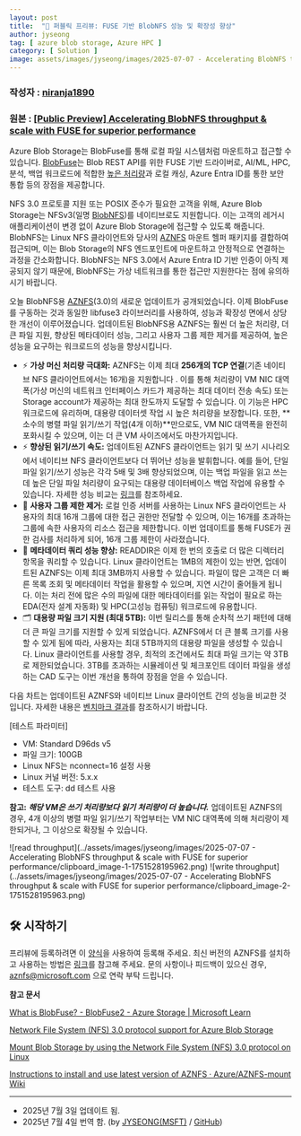 ```yaml
---
layout: post
title:  "📢 퍼블릭 프리뷰: FUSE 기반 BlobNFS 성능 및 확장성 향상"
author: jyseong
tag: [ azure blob storage, Azure HPC ]
category: [ Solution ]
image: assets/images/jyseong/images/2025-07-07 - Accelerating BlobNFS throughput & scale with FUSE for superior performance/header.png
---
```


### 작성자 : [niranja1890](https://techcommunity.microsoft.com/users/niranja1890/446007)
### 원본 : [[Public Preview] Accelerating BlobNFS throughput & scale with FUSE for superior performance](https://techcommunity.microsoft.com/blog/azurestorageblog/%F0%9F%93%A2-public-preview-accelerating-blobnfs-throughput--scale-with-fuse-for-superior-/4426147)


Azure Blob Storage는 BlobFuse를 통해 로컬 파일 시스템처럼 마운트하고 접근할 수 있습니다. [BlobFuse](http://aka.ms/blobfuse)는 Blob REST API를 위한 FUSE 기반 드라이버로, AI/ML, HPC, 분석, 백업 워크로드에 적합한 [높은 처리량](https://youtu.be/Y-3KWd7ld0E?t=1159)과 로컬 캐싱, Azure Entra ID를 통한 보안 통합 등의 장점을 제공합니다.

NFS 3.0 프로토콜 지원 또는 POSIX 준수가 필요한 고객을 위해, Azure Blob Storage는 NFSv3(일명 [BlobNFS](http://aka.ms/blobnfs))를 네이티브로도 지원합니다. 이는 고객의 레거시 애플리케이션이 변경 없이 Azure Blob Storage에 접근할 수 있도록 해줍니다. BlobNFS는 Linux NFS 클라이언트와 당사의 [AZNFS](https://github.com/Azure/AZNFS-mount) 마운트 헬퍼 패키지를 결합하여 접근되며, 이는 Blob Storage의 NFS 엔드포인트에 마운트하고 안정적으로 연결하는 과정을 간소화합니다. BlobNFS는 NFS 3.0에서 Azure Entra ID 기반 인증이 아직 제공되지 않기 때문에, BlobNFS는 가상 네트워크를 통한 접근만 지원한다는 점에 유의하시기 바랍니다.

오늘 BlobNFS용 [AZNFS](https://github.com/Azure/AZNFS-mount/wiki/Instructions-to-install-and-use-latest-version-of-AZNFS)(3.0)의 새로운 업데이트가 공개되었습니다. 이제 BlobFuse를 구동하는 것과 동일한 libfuse3 라이브러리를 사용하여, 성능과 확장성 면에서 상당한 개선이 이루어졌습니다. 업데이트된 BlobNFS용 AZNFS는 훨씬 더 높은 처리량, 더 큰 파일 지원, 향상된 메타데이터 성능, 그리고 사용자 그룹 제한 제거를 제공하여, 높은 성능을 요구하는 워크로드의 성능을 향상시킵니다.


- ⚡ **가상 머신 처리량 극대화:** AZNFS는 이제 최대 **256개의 TCP 연결**(기존 네이티브 NFS 클라이언트에서는 16개)을 지원합니다 . 이를 통해 처리량이 VM NIC 대역폭(가상 머신의 네트워크 인터페이스 카드가 제공하는 최대 데이터 전송 속도) 또는 Storage account가 제공하는 최대 한도까지 도달할 수 있습니다. 이 기능은 HPC 워크로드에 유리하며, 대용량 데이터셋 작업 시 높은 처리량을 보장합니다. 또한, **소수의 병렬 파일 읽기/쓰기 작업(4개 이하)**만으로도, VM NIC 대역폭을 완전히 포화시킬 수 있으며, 이는 더 큰 VM 사이즈에서도 마찬가지입니다.
- ⚡ **향상된 읽기/쓰기 속도:** 업데이트된 AZNFS 클라이언트는 읽기 및 쓰기 시나리오에서 네이티브 NFS 클라이언트보다 더 뛰어난 성능을 발휘합니다. 예를 들어, 단일 파일 읽기/쓰기 성능은 각각 5배 및 3배 향상되었으며, 이는 백업 파일을 읽고 쓰는 데 높은 단일 파일 처리량이 요구되는 대용량 데이터베이스 백업 작업에 유용할 수 있습니다. 자세한 성능 비교는 [링크](https://github.com/Azure/AZNFS-mount/wiki/Performance-benchmarks)를 참조하세요.
- 🚫 **사용자 그룹 제한 제거:** 로컬 인증 서버를 사용하는 Linux NFS 클라이언트는 사용자의 최대 16개 그룹에 대한 접근 권한만 전달할 수 있으며, 이는 16개를 초과하는 그룹에 속한 사용자의 리소스 접근을 제한합니다. 이번 업데이트를 통해 FUSE가 권한 검사를 처리하게 되어, 16개 그룹 제한이 사라졌습니다.
- 📁 **메타데이터 쿼리 성능 향상:** READDIR은 이제 한 번의 호출로 더 많은 디렉터리 항목을 쿼리할 수 있습니다. Linux 클라이언트는 1MB의 제한이 있는 반면, 업데이트된 AZNFS는 이제 최대 3MB까지 사용할 수 있습니다. 파일이 많은 고객은 더 빠른 목록 조회 및 메타데이터 작업을 활용할 수 있으며, 지연 시간이 줄어들게 됩니다. 이는 처리 전에 많은 수의 파일에 대한 메타데이터를 읽는 작업이 필요로 하는 EDA(전자 설계 자동화) 및 HPC(고성능 컴퓨팅) 워크로드에 유용합니다.
- 🗂️ **대용량 파일 크기 지원 (최대 5TB):** 이번 릴리스를 통해 순차적 쓰기 패턴에 대해 더 큰 파일 크기를 지원할 수 있게 되었습니다. AZNFS에서 더 큰 블록 크기를 사용할 수 있게 됨에 따라, 사용자는 최대 5TB까지의 대용량 파일을 생성할 수 있습니다. Linux 클라이언트를 사용할 경우, 최적의 조건에서도 최대 파일 크기는 약 3TB로 제한되었습니다. 3TB를 초과하는 시뮬레이션 및 체크포인트 데이터 파일을 생성하는 CAD 도구는 이번 개선을 통하여 장점을 얻을 수 있습니다.

다음 차트는 업데이트된 AZNFS와 네이티브 Linux 클라이언트 간의 성능을 비교한 것입니다. 자세한 내용은 [벤치마크 결과](https://github.com/Azure/AZNFS-mount/wiki/Performance-benchmarks)를 참조하시기 바랍니다.

[테스트 파라미터]
- VM: Standard D96ds v5
- 파일 크기: 100GB
- Linux NFS는 nconnect=16 설정 사용
- Linux 커널 버전: 5.x.x
- 테스트 도구: dd 테스트 사용

**참고:** ***해당 VM은 쓰기 처리량보다 읽기 처리량이 더 높습니다.*** 업데이트된 AZNFS의 경우, 4개 이상의 병렬 파일 읽기/쓰기 작업부터는 VM NIC 대역폭에 의해 처리량이 제한되거나, 그 이상으로 확장될 수 있습니다.

![read throughput](../assets/images/jyseong/images/2025-07-07 - Accelerating BlobNFS throughput & scale with FUSE for superior performance/clipboard_image-1-1751528195962.png)
![write throughput](../assets/images/jyseong/images/2025-07-07 - Accelerating BlobNFS throughput & scale with FUSE for superior performance/clipboard_image-2-1751528195963.png)

## 🛠️ 시작하기
프리뷰에 등록하려면 이 [양식](https://forms.microsoft.com/r/MGBrprn6hz)을 사용하여 등록해 주세요.
최신 버전의 AZNFS를 설치하고 사용하는 방법은 [링크](https://github.com/Azure/AZNFS-mount/wiki/Instructions-to-install-and-use-latest-version-of-AZNFS)를 참고해 주세요.
문의 사항이나 피드백이 있으신 경우, aznfs@microsoft.com 으로 연락 부탁 드립니다.


**참고 문서** 

[What is BlobFuse? - BlobFuse2 - Azure Storage | Microsoft Learn](https://learn.microsoft.com/azure/storage/blobs/blobfuse2-what-is)

[Network File System (NFS) 3.0 protocol support for Azure Blob Storage](https://learn.microsoft.com/azure/storage/blobs/network-file-system-protocol-support-how-to)

[Mount Blob Storage by using the Network File System (NFS) 3.0 protocol on Linux](https://learn.microsoft.com/azure/storage/blobs/network-file-system-protocol-support-how-to)

[Instructions to install and use latest version of AZNFS · Azure/AZNFS-mount Wiki](https://github.com/Azure/AZNFS-mount/wiki/Instructions-to-install-and-use-latest-version-of-AZNFS)

----------

- 2025년 7월 3일 업데이트 됨.
- 2025년 7월 4일 번역 함. (by [JYSEONG(MSFT)](https://techcommunity.microsoft.com/users/ji%20yong%20seong/219866) / [GitHub](https://github.com/jiyongseong))